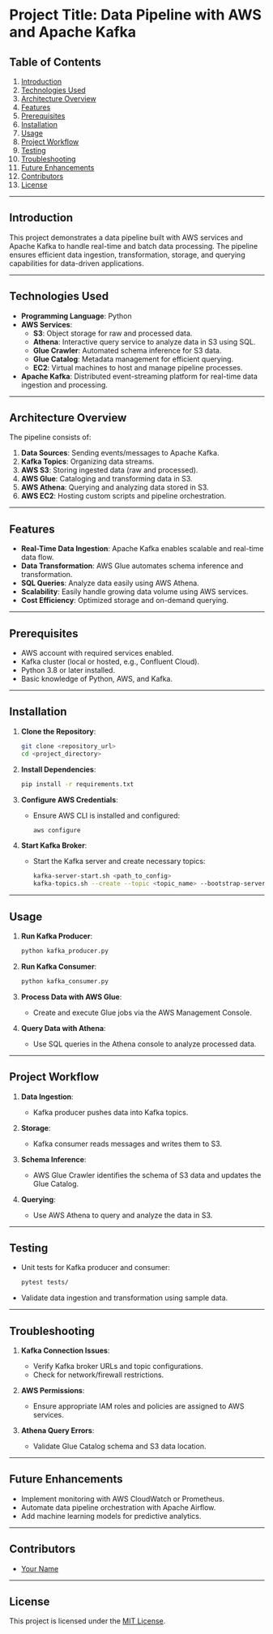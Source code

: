 
# **Project Title: Data Pipeline with AWS and Apache Kafka**

## **Table of Contents**
1. [Introduction](#introduction)
2. [Technologies Used](#technologies-used)
3. [Architecture Overview](#architecture-overview)
4. [Features](#features)
5. [Prerequisites](#prerequisites)
6. [Installation](#installation)
7. [Usage](#usage)
8. [Project Workflow](#project-workflow)
9. [Testing](#testing)
10. [Troubleshooting](#troubleshooting)
11. [Future Enhancements](#future-enhancements)
12. [Contributors](#contributors)
13. [License](#license)

---

## **Introduction**
This project demonstrates a data pipeline built with AWS services and Apache Kafka to handle real-time and batch data processing. The pipeline ensures efficient data ingestion, transformation, storage, and querying capabilities for data-driven applications.

---

## **Technologies Used**
- **Programming Language**: Python  
- **AWS Services**:
  - **S3**: Object storage for raw and processed data.
  - **Athena**: Interactive query service to analyze data in S3 using SQL.
  - **Glue Crawler**: Automated schema inference for S3 data.
  - **Glue Catalog**: Metadata management for efficient querying.
  - **EC2**: Virtual machines to host and manage pipeline processes.
- **Apache Kafka**: Distributed event-streaming platform for real-time data ingestion and processing.

---

## **Architecture Overview**
The pipeline consists of:
1. **Data Sources**: Sending events/messages to Apache Kafka.
2. **Kafka Topics**: Organizing data streams.
3. **AWS S3**: Storing ingested data (raw and processed).
4. **AWS Glue**: Cataloging and transforming data in S3.
5. **AWS Athena**: Querying and analyzing data stored in S3.
6. **AWS EC2**: Hosting custom scripts and pipeline orchestration.

---

## **Features**
- **Real-Time Data Ingestion**: Apache Kafka enables scalable and real-time data flow.
- **Data Transformation**: AWS Glue automates schema inference and transformation.
- **SQL Queries**: Analyze data easily using AWS Athena.
- **Scalability**: Easily handle growing data volume using AWS services.
- **Cost Efficiency**: Optimized storage and on-demand querying.

---

## **Prerequisites**
- AWS account with required services enabled.
- Kafka cluster (local or hosted, e.g., Confluent Cloud).
- Python 3.8 or later installed.
- Basic knowledge of Python, AWS, and Kafka.

---

## **Installation**

1. **Clone the Repository**:
   ```bash
   git clone <repository_url>
   cd <project_directory>
   ```

2. **Install Dependencies**:
   ```bash
   pip install -r requirements.txt
   ```

3. **Configure AWS Credentials**:
   - Ensure AWS CLI is installed and configured:
     ```bash
     aws configure
     ```

4. **Start Kafka Broker**:
   - Start the Kafka server and create necessary topics:
     ```bash
     kafka-server-start.sh <path_to_config>
     kafka-topics.sh --create --topic <topic_name> --bootstrap-server <broker>
     ```

---

## **Usage**

1. **Run Kafka Producer**:
   ```bash
   python kafka_producer.py
   ```

2. **Run Kafka Consumer**:
   ```bash
   python kafka_consumer.py
   ```

3. **Process Data with AWS Glue**:
   - Create and execute Glue jobs via the AWS Management Console.

4. **Query Data with Athena**:
   - Use SQL queries in the Athena console to analyze processed data.

---

## **Project Workflow**

1. **Data Ingestion**:
   - Kafka producer pushes data into Kafka topics.

2. **Storage**:
   - Kafka consumer reads messages and writes them to S3.

3. **Schema Inference**:
   - AWS Glue Crawler identifies the schema of S3 data and updates the Glue Catalog.

4. **Querying**:
   - Use AWS Athena to query and analyze the data in S3.

---

## **Testing**

- Unit tests for Kafka producer and consumer:
  ```bash
  pytest tests/
  ```
- Validate data ingestion and transformation using sample data.

---

## **Troubleshooting**

1. **Kafka Connection Issues**:
   - Verify Kafka broker URLs and topic configurations.
   - Check for network/firewall restrictions.

2. **AWS Permissions**:
   - Ensure appropriate IAM roles and policies are assigned to AWS services.

3. **Athena Query Errors**:
   - Validate Glue Catalog schema and S3 data location.

---

## **Future Enhancements**
- Implement monitoring with AWS CloudWatch or Prometheus.
- Automate data pipeline orchestration with Apache Airflow.
- Add machine learning models for predictive analytics.

---

## **Contributors**
- [Your Name](https://github.com/your-profile)

---

## **License**
This project is licensed under the [MIT License](LICENSE).

